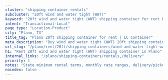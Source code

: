 ```yaml
---
cluster: "shipping container rentals"
subcluster: "20ft wind and water tight (WWT)"
keyword: "20ft wind and water tight (WWT) shipping container for rent Plano, TX"
intent: "Transactional-Local"
page_type: "Location-Product"
city: "Plano, TX"
title_tag: "Plano 20ft shipping container for rent | LC Container"
meta_description: "Buy wind and water tight (WWT) 20ft shipping container rent with local delivery in Plano, TX. LC Container — local Since 2003. Request a fast quote today."
url_slug: "/plano/rent/20ft/shipping-containers/wind-and-water-tight-wwt"
h1: "Rent 20ft wind and water tight (WWT) shipping container in Plano"
internal_links: "/plano/shipping-containers/rentals,/delivery"
priority: 1
notes: "State minimum rental terms, monthly rate ranges, delivery/pickup fees, service area."
noindex: false
---
```


<!-- TODO: Add unique city/inventory copy, images, and internal links here. -->
